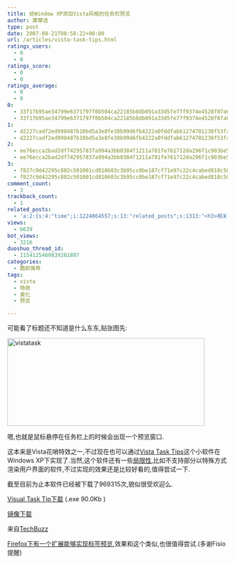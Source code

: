 ```yaml
---
title: 给Window XP添加Vista风格的任务栏预览
author: 摩摩诘
type: post
date: 2007-08-21T08:58:22+00:00
url: /articles/vista-task-tips.html
ratings_users:
  - 0
  - 0
ratings_score:
  - 0
  - 0
ratings_average:
  - 0
  - 0
0:
  - 33f17b95ae34799e6371797f0b504ca22185b8db091a33d5fe77f9374e4528f07a6254a650d7dd462cc40661fdbee517
  - 33f17b95ae34799e6371797f0b504ca22185b8db091a33d5fe77f9374e4528f07a6254a650d7dd462cc40661fdbee517
1:
  - d2227cadf2ed998487b10bd5a3e8fe38b99d6fb4222a0fddfab61274701238f53fa71e7ca8f881885d1d31fabcd01cdc
  - d2227cadf2ed998487b10bd5a3e8fe38b99d6fb4222a0fddfab61274701238f53fa71e7ca8f881885d1d31fabcd01cdc
2:
  - ee76ecca2bad2df742957837a994a3bb0384f1211a781fe761712da296f1c903be551ebe0679968324edaa9c215a8d9e
  - ee76ecca2bad2df742957837a994a3bb0384f1211a781fe761712da296f1c903be551ebe0679968324edaa9c215a8d9e
3:
  - f827c9d42295c882c501001cd810603c3b95cc0be187cf71e97c22c4cabed818c504541266eee73ce3f5b81ca76839ed
  - f827c9d42295c882c501001cd810603c3b95cc0be187cf71e97c22c4cabed818c504541266eee73ce3f5b81ca76839ed
comment_count:
  - 3
trackback_count:
  - 1
related_posts:
  - 'a:2:{s:4:"time";i:1224864557;s:13:"related_posts";s:1313:"<h3>相关日志</h3><ul class="related_post"><li><a href="http://www.digglife.cn/articles/vista-theme-visual-style-download.html" title="7个漂亮的Vista主题(视觉样式)下载">7个漂亮的Vista主题(视觉样式)下载</a></li><li><a href="http://www.digglife.cn/articles/wallpaper-windows7.html" title="9枚Windows 7高清壁纸">9枚Windows 7高清壁纸</a></li><li><a href="http://www.digglife.cn/articles/custom-windows-interface-tools.html" title="9个工具打造焕然一新的Windows界面">9个工具打造焕然一新的Windows界面</a></li><li><a href="http://www.digglife.cn/articles/add-compiz-fusion-stackswitch.html" title="Compiz Fusion新特效Stackswitch">Compiz Fusion新特效Stackswitch</a></li><li><a href="http://www.digglife.cn/articles/firefox3-themes-download-windows-mac.html" title="Windows XP,Vista和Mac版Firefox 3主题下载">Windows XP,Vista和Mac版Firefox 3主题下载</a></li><li><a href="http://www.digglife.cn/articles/windows-vista-sp1-download.html" title="Windows Vista SP1简体中文独立安装包官方下载">Windows Vista SP1简体中文独立安装包官方下载</a></li><li><a href="http://www.digglife.cn/articles/fireflies-screensaver-download.html" title="酷:流光飞舞的屏幕保护下载">酷:流光飞舞的屏幕保护下载</a></li></ul>";}'
views:
  - 6639
bot_views:
  - 3216
duoshuo_thread_id:
  - 1154125469839261897
categories:
  - 酷软推荐
tags:
  - vista
  - 特效
  - 美化
  - 预览

---
```

可能看了标题还不知道是什么东东,贴张图先:

<a atomicselection="true" href="https://www.digglife.net/wp-content/uploads/3/379/2007/08/vistatask.png"><img width="451" src="http://digglife.qiniudn.com/wp-content/uploads/3/379/2007/08/vistatask-thumb.png" alt="vistatask" height="200" /></a>

嗯,也就是鼠标悬停在任务栏上的时候会出现一个预览窗口.

这本来是Vista花哨特效之一,不过现在也可以通过<a target="_blank" href="http://www.visualtasktips.com/limitations.php">Vista Task Tips</a>这个小软件在Windows XP下实现了.当然,这个软件还有一些<a target="_blank" href="http://www.visualtasktips.com/limitations.php">局限性</a>,比如不支持部分以特殊方式渲染用户界面的软件,不过实现的效果还是比较好看的,值得尝试一下.

截至目前为止本软件已经被下载了969315次,貌似很受欢迎么.

<a target="_blank" href="http://www.visualtasktips.com/download.php">Visual Task Tip下载</a> (.exe 90.0Kb )

[镜像下载][1]

来自<a target="_blank" href="http://tech-buzz.net/2007/08/20/visual-task-tip-for-windows-xp">TechBuzz</a>

<a target="_blank" href="https://www.digglife.net/articles/firefox%e4%bd%bf%e7%94%a8tab-scope%e5%ae%9e%e7%8e%b0%e6%a0%87%e7%ad%be%e9%a2%84%e8%a7%88.html">Firefox下有一个扩展能够实现标签预览</a>,效果和这个类似,也很值得尝试.(多谢Fisio提醒)

 [1]: http://www.divshare.com/download/1661833-3a1